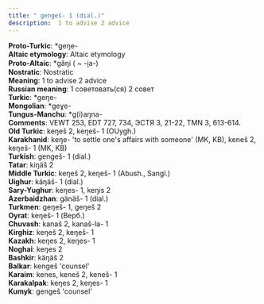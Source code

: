 ```yaml
---
title: " gengeš- 1 (dial.)"
description:  1 to advise 2 advice
---
```


<strong>Proto-Turkic</strong>:  *geŋe-<br>
<strong>Altaic etymology</strong>:  Altaic etymology<br>
<strong> Proto-Altaic</strong>:  *găŋi ( ~ -i̯a-)<br>
<strong>Nostratic</strong>:  Nostratic<br>
<strong>Meaning</strong>:  1 to advise 2 advice<br>
<strong>Russian meaning</strong>:  1 советовать(ся) 2 совет<br>
<strong>Turkic</strong>:  *geŋe-<br>
<strong>Mongolian</strong>:  *geɣe-<br>
<strong>Tungus-Manchu</strong>:  *g(i)aŋna-<br>
<strong>Comments</strong>:  VEWT 253, EDT 727, 734, ЭСТЯ 3, 21-22, TMN 3, 613-614.<br>
<strong>Old Turkic</strong>:  keŋeš 2, keŋeš- 1 (OUygh.)<br>
<strong>Karakhanid</strong>:  keŋe- 'to settle one's affairs with someone' (MK, KB), keneš 2, keŋeš- 1 (MK, KB)<br>
<strong>Turkish</strong>:  gengeš- 1 (dial.)<br>
<strong>Tatar</strong>:  kiŋäš 2<br>
<strong>Middle Turkic</strong>:  keŋeš 2, keŋeš- 1 (Abush., Sangl.)<br>
<strong>Uighur</strong>:  käŋäš- 1 (dial.)<br>
<strong>Sary-Yughur</strong>:  keŋes- 1, keŋis 2<br>
<strong>Azerbaidzhan</strong>:  gänäš- 1 (dial.)<br>
<strong>Turkmen</strong>:  geŋeš- 1, geŋeš 2<br>
<strong>Oyrat</strong>:  keŋeš- 1 (Верб.)<br>
<strong>Chuvash</strong>:  kanaš 2, kanaš-la- 1<br>
<strong>Kirghiz</strong>:  keŋeš 2, keŋeš- 1<br>
<strong>Kazakh</strong>:  keŋes 2, keŋes- 1<br>
<strong>Noghai</strong>:  keŋes 2<br>
<strong>Bashkir</strong>:  käŋäš 2<br>
<strong>Balkar</strong>:  kengeš 'counsel'<br>
<strong>Karaim</strong>:  kenes, keneš 2, keneš- 1<br>
<strong>Karakalpak</strong>:  keŋes 2, keŋes- 1<br>
<strong>Kumyk</strong>:  gengeš 'counsel'<br>


